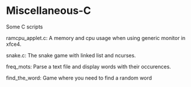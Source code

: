 # Miscellaneous-C
Some C scripts

ramcpu_applet.c: A memory and cpu usage when using generic monitor in xfce4.

snake.c: The snake game with linked list and ncurses.

freq_mots: Parse a text file and display words with their occurences.

find_the_word: Game where you need to find a random word

